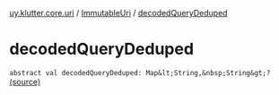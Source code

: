 [uy.klutter.core.uri](../index.md) / [ImmutableUri](index.md) / [decodedQueryDeduped](.)


# decodedQueryDeduped
`abstract val decodedQueryDeduped: Map&lt;String,&nbsp;String&gt;?` [(source)](https://github.com/kohesive/klutter/blob/master/core-jdk6/src/main/kotlin/uy/klutter/core/uri/UriBuilder.kt#L40)


